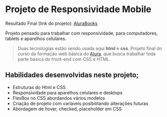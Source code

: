 # Projeto de Responsividade Mobile
Resultado Final (link do projeto): [AluraBooks](https://flbparra.github.io/course-AluraBooks-mobile/)

Projeto pensado para trabalhar com responsividade, para computadores, tablets e aparelhos celulares.


>Duas tecnologias estão sendo usada aqui **html** e **css**. Projeto final do curso da formação web básica do [Alura](https://www.alura.com.br), que busca trabalhar toda parte básica do front-end com CSS e HTML. 

## Habilidades desenvolvidas neste projeto;
 - Estruturas do Html e CSS
 - Responsividade para aparelhos celulares e desktops
 - FlexBox no CSS abordandos vários modelos
 - Criação de projeto com variáveis posibilitando alterações futuras
 - Abordagem de hover, checked, placeholder em CSS